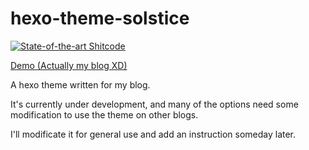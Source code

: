 # hexo-theme-solstice

[![State-of-the-art Shitcode](https://img.shields.io/static/v1?label=State-of-the-art&message=Shitcode&color=7B5804)](https://github.com/trekhleb/state-of-the-art-shitcode)

[Demo (Actually my blog XD)](https://blog.chpu437.com/)

A hexo theme written for my blog.

It's currently under development, and many of the options need some modification to use the theme on other blogs.

I'll modificate it for general use and add an instruction someday later.
